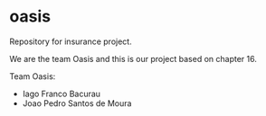 ﻿oasis
=====

Repository for insurance project.

We are the team Oasis and this is our project based on chapter 16.

Team Oasis:

- Iago Franco Bacurau
- Joao Pedro Santos de Moura